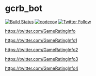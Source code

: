 # gcrb_bot

[![Build Status](https://travis-ci.org/sapphiredev/gcrb-bot.svg?branch=master)](https://travis-ci.org/sapphiredev/gcrb-bot)
[![codecov](https://codecov.io/gh/sapphiredev/gcrb-bot/branch/master/graph/badge.svg)](https://codecov.io/gh/sapphiredev/gcrb-bot)
[![Twitter Follow](https://img.shields.io/twitter/follow/GameRatingInfo.svg?style=social&label=Follow)](https://twitter.com/GameRatingInfo)

https://twitter.com/GameRatingInfo

https://twitter.com/GameRatingInfo1

https://twitter.com/GameRatingInfo2

https://twitter.com/GameRatingInfo3

https://twitter.com/GameRatingInfo4
